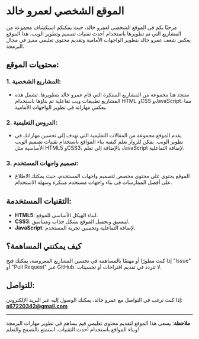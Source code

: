 # الموقع الشخصي لعمرو خالد

مرحبًا بكم في الموقع الشخصي لعمرو خالد، حيث يمكنكم استكشاف مجموعة من المشاريع التي تم تطويرها باستخدام أحدث تقنيات تصميم وتطوير الويب. هذا الموقع يعكس شغف عمرو خالد بتطوير الواجهات الأمامية وتقديم محتوى تعليمي مميز في مجال البرمجة.

## محتويات الموقع:

### 1. **المشاريع الشخصية:**
- ستجد هنا مجموعة من المشاريع المبتكرة التي قام عمرو خالد بتطويرها. تشمل هذه المشاريع تطبيقات ويب تفاعلية تم بناؤها باستخدام HTML وCSS وJavaScript، مما يعكس مهاراته في تطوير الواجهات الأمامية.

### 2. **الدروس التعليمية:**
- يقدم الموقع مجموعة من المقالات التعليمية التي تهدف إلى تحسين مهاراتك في تطوير الويب. يمكن للزوار تعلم كيفية بناء المواقع باستخدام تقنيات تصميم الويب الأساسية مثل HTML5 وCSS3، بالإضافة إلى تعلم JavaScript لإضافة التفاعلية.

### 3. **تصميم واجهات المستخدم:**
- الموقع يحتوي على محتوى مخصص لتصميم واجهات المستخدم، حيث يمكنك الاطلاع على أفضل الممارسات في بناء واجهات مستخدم مبتكرة وسهلة الاستخدام.

## التقنيات المستخدمة:
- **HTML5**: لبناء الهيكل الأساسي للموقع.
- **CSS3**: لتنسيق وتجميل الموقع بشكل جذاب ومتناسق.
- **JavaScript**: لإضافة التفاعلية وتحسين تجربة المستخدم.

## كيف يمكنني المساهمة؟
إذا كنت مطورًا أو مهتمًا بالمساهمة في تحسين المشاريع المعروضة، يمكنك فتح "Issue" أو "Pull Request" عبر GitHub. لا تتردد في تقديم اقتراحات أو تحسينات.

## للتواصل:
إذا كنت ترغب في التواصل مع عمرو خالد، يمكنك الوصول إليه عبر البريد الإلكتروني:  
**a67220342@gmail.com**

---

**ملاحظة**: يسعى هذا الموقع لتقديم محتوى تعليمي قيم يساهم في تطوير مهارات البرمجة وبناء المواقع باستخدام أحدث التقنيات. استمتع بالتصفح والتعلم!
